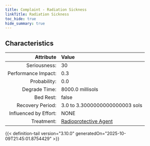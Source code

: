```yaml
---
title: Complaint - Radiation Sickness
linkTitle: Radiation Sickness
toc_hide: true
hide_summary: true
---
```

<!-- This is generated by the MarsSim HelpGenertor, do not edit. -->

## Characteristics

| Attribute      | Value |
|--------:|:------|
|Seriousness:|30|
|Performance Impact:|0.3|
|Probability:|0.0|
|Degrade Time:|8000.0 millisols|
|Bed Rest:|false|
|Recovery Period:|3.0 to 3.3000000000000003 sols|
|Influenced by Effort:|NONE|
|Treatment:|[Radioprotective Agent](/docs/definitions/treatment/radioprotective-agent)|
 


{{< definition-tail version="3.10.0" generatedOn="2025-10-09T21:45:01.8754429" >}}

